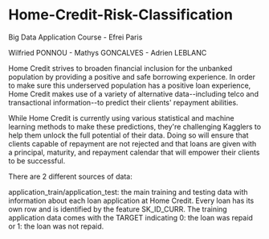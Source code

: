 # Home-Credit-Risk-Classification
Big Data Application Course - Efrei Paris

Wilfried PONNOU - Mathys GONCALVES  - Adrien LEBLANC

Home Credit strives to broaden financial inclusion for the unbanked population by providing a positive and safe borrowing experience. In order to make sure this underserved population has a positive loan experience, Home Credit makes use of a variety of alternative data--including telco and transactional information--to predict their clients' repayment abilities.

While Home Credit is currently using various statistical and machine learning methods to make these predictions, they're challenging Kagglers to help them unlock the full potential of their data. Doing so will ensure that clients capable of repayment are not rejected and that loans are given with a principal, maturity, and repayment calendar that will empower their clients to be successful.


There are 2 different sources of data:

application_train/application_test: the main training and testing data with information about each loan application at Home Credit. Every loan has its own row and is identified by the feature SK_ID_CURR. The training application data comes with the TARGET indicating 0: the loan was repaid or 1: the loan was not repaid.

